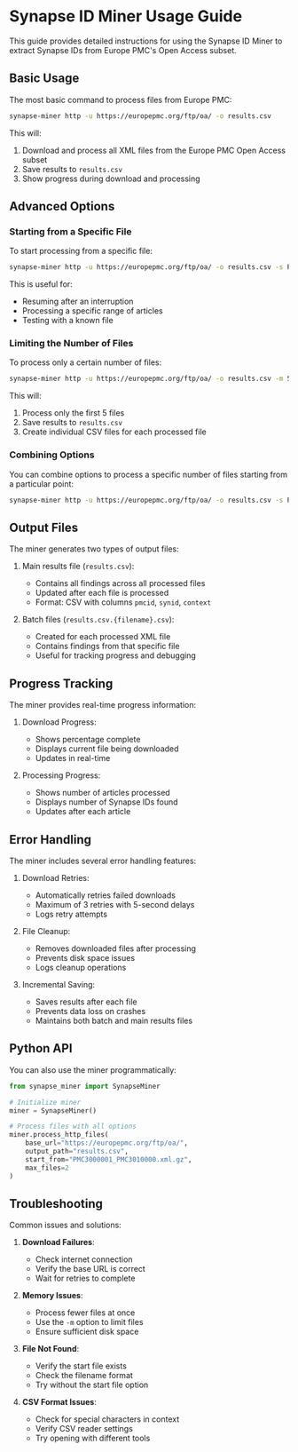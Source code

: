 # Synapse ID Miner Usage Guide

This guide provides detailed instructions for using the Synapse ID Miner to extract Synapse IDs from Europe PMC's Open Access subset.

## Basic Usage

The most basic command to process files from Europe PMC:

```bash
synapse-miner http -u https://europepmc.org/ftp/oa/ -o results.csv
```

This will:
1. Download and process all XML files from the Europe PMC Open Access subset
2. Save results to `results.csv`
3. Show progress during download and processing

## Advanced Options

### Starting from a Specific File

To start processing from a specific file:

```bash
synapse-miner http -u https://europepmc.org/ftp/oa/ -o results.csv -s PMC3000001_PMC3010000.xml.gz
```

This is useful for:
- Resuming after an interruption
- Processing a specific range of articles
- Testing with a known file

### Limiting the Number of Files

To process only a certain number of files:

```bash
synapse-miner http -u https://europepmc.org/ftp/oa/ -o results.csv -m 5
```

This will:
1. Process only the first 5 files
2. Save results to `results.csv`
3. Create individual CSV files for each processed file

### Combining Options

You can combine options to process a specific number of files starting from a particular point:

```bash
synapse-miner http -u https://europepmc.org/ftp/oa/ -o results.csv -s PMC3000001_PMC3010000.xml.gz -m 2
```

## Output Files

The miner generates two types of output files:

1. Main results file (`results.csv`):
   - Contains all findings across all processed files
   - Updated after each file is processed
   - Format: CSV with columns `pmcid`, `synid`, `context`

2. Batch files (`results.csv.{filename}.csv`):
   - Created for each processed XML file
   - Contains findings from that specific file
   - Useful for tracking progress and debugging

## Progress Tracking

The miner provides real-time progress information:

1. Download Progress:
   - Shows percentage complete
   - Displays current file being downloaded
   - Updates in real-time

2. Processing Progress:
   - Shows number of articles processed
   - Displays number of Synapse IDs found
   - Updates after each article

## Error Handling

The miner includes several error handling features:

1. Download Retries:
   - Automatically retries failed downloads
   - Maximum of 3 retries with 5-second delays
   - Logs retry attempts

2. File Cleanup:
   - Removes downloaded files after processing
   - Prevents disk space issues
   - Logs cleanup operations

3. Incremental Saving:
   - Saves results after each file
   - Prevents data loss on crashes
   - Maintains both batch and main results files

## Python API

You can also use the miner programmatically:

```python
from synapse_miner import SynapseMiner

# Initialize miner
miner = SynapseMiner()

# Process files with all options
miner.process_http_files(
    base_url="https://europepmc.org/ftp/oa/",
    output_path="results.csv",
    start_from="PMC3000001_PMC3010000.xml.gz",
    max_files=2
)
```

## Troubleshooting

Common issues and solutions:

1. **Download Failures**:
   - Check internet connection
   - Verify the base URL is correct
   - Wait for retries to complete

2. **Memory Issues**:
   - Process fewer files at once
   - Use the `-m` option to limit files
   - Ensure sufficient disk space

3. **File Not Found**:
   - Verify the start file exists
   - Check the filename format
   - Try without the start file option

4. **CSV Format Issues**:
   - Check for special characters in context
   - Verify CSV reader settings
   - Try opening with different tools 